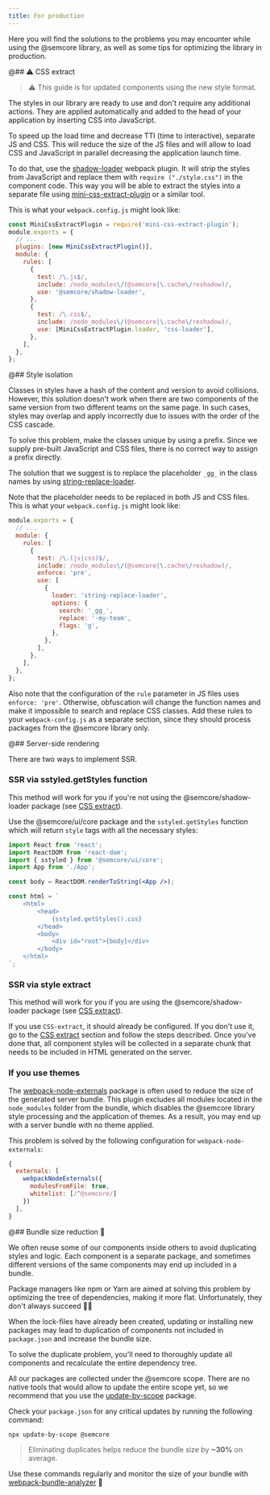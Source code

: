 ```yaml
---
title: For production
---
```


Here you will find the solutions to the problems you may encounter while using the @semcore library, as well as some tips for optimizing the library in production.

@## ⚠️ СSS extract

> ⚠️ This guide is for updated components using the new style format.

The styles in our library are ready to use and don't require any additional actions. They are applied automatically and added to the head of your application by inserting CSS into JavaScript.

To speed up the load time and decrease TTI (time to interactive), separate JS and CSS. This will reduce the size of the JS files and will allow to load CSS and JavaScript in parallel decreasing the application launch time.

To do that, use the [shadow-loader](https://github.com/semrush/intergalactic/blob/master/tools/shadow-loader/README.md) webpack plugin. It will strip the styles from JavaScript and replace them with `require ("./style.css")` in the component code. This way you will be able to extract the styles into a separate file using [mini-css-extract-plugin](https://webpack.js.org/plugins/mini-css-extract-plugin/) or a similar tool.

This is what your `webpack.config.js` might look like:

```js
const MiniCssExtractPlugin = require('mini-css-extract-plugin');
module.exports = {
  // ...
  plugins: [new MiniCssExtractPlugin()],
  module: {
    rules: [
      {
        test: /\.js$/,
        include: /node_modules\/(@semcore|\.cache\/reshadow)/,
        use: '@semcore/shadow-loader',
      },
      {
        test: /\.css$/,
        include: /node_modules\/(@semcore|\.cache\/reshadow)/,
        use: [MiniCssExtractPlugin.loader, 'css-loader'],
      },
    ],
  },
};
```

@## Style isolation

Classes in styles have a hash of the content and version to avoid collisions. However, this solution doesn't work when there are two components of the same version from two different teams on the same page. In such cases, styles may overlap and apply incorrectly due to issues with the order of the CSS cascade.

To solve this problem, make the classes unique by using a prefix. Since we supply pre-built JavaScript and CSS files, there is no correct way to assign a prefix directly.

The solution that we suggest is to replace the placeholder `_gg_` in the class names by using [string-replace-loader](https://www.npmjs.com/package/string-replace-loader).

Note that the placeholder needs to be replaced in both JS and CSS files. This is what your `webpack.config.js` might look like:

```js
module.exports = {
  // ...
  module: {
    rules: [
      {
        test: /\.(js|css)$/,
        include: /node_modules\/(@semcore|\.cache\/reshadow)/,
        enforce: 'pre',
        use: [
          {
            loader: 'string-replace-loader',
            options: {
              search: '_gg_',
              replace: '-my-team',
              flags: 'g',
            },
          },
        ],
      },
    ],
  },
};
```

Also note that the configuration of the `rule` parameter in JS files uses `enforce: 'pre'`. Otherwise, obfuscation will change the function names and make it impossible to search and replace CSS classes. Add these rules to your `webpack-config.js` as a separate section, since they should process packages from the @semcore library only.

@## Server-side rendering

There are two ways to implement SSR.

### SSR via sstyled.getStyles function

This method will work for you if you're not using the @semcore/shadow-loader package (see [CSS extract](/internal/production/#a5c869)).

Use the @semcore/ui/core package and the `sstyled.getStyles` function which will return `style` tags with all the necessary styles:

```jsx
import React from 'react';
import ReactDOM from 'react-dom';
import { sstyled } from '@semcore/ui/core';
import App from './App';

const body = ReactDOM.renderToString(<App />);

const html = `
    <html>
        <head>
            {sstyled.getStyles().css}
        </head>
        <body>
            <div id="root">{body}</div>
        </body>
    </html>
`;
```

### SSR via style extract

This method will work for you if you are using the @semcore/shadow-loader package (see [CSS extract](/internal/production/#a5c869)).

If you use `CSS-extract`, it should already be configured. If you don't use it, go to the [CSS extract](/internal/production/#a5c869) section and follow the steps described. Once you've done that, all component styles will be collected in a separate chunk that needs to be included in HTML generated on the server.

### If you use themes

The [webpack-node-externals](https://www.npmjs.com/package/webpack-node-externals) package is often used to reduce the size of the generated server bundle. This plugin excludes all modules located in the `node_modules` folder from the bundle, which disables the @semcore library style processing and the application of themes. As a result, you may end up with a server bundle with no theme applied.

This problem is solved by the following configuration for `webpack-node-externals`:

```javascript
{
  externals: [
    webpackNodeExternals({
      modulesFromFile: true,
      whitelist: [/^@semcore/]
    })
  ],
}
```

@## Bundle size reduction 🔪

We often reuse some of our components inside others to avoid duplicating styles and logic. Each component is a separate package, and sometimes different versions of the same components may end up included in a bundle.

Package managers like npm or Yarn are aimed at solving this problem by optimizing the tree of dependencies, making it more flat. Unfortunately, they don't always succeed 🤷‍♂️

When the lock-files have already been created, updating or installing new packages may lead to duplication of components not included in `package.json` and increase the bundle size.

To solve the duplicate problem, you'll need to thoroughly update all components and recalculate the entire dependency tree.

All our packages are collected under the @semcore scope. There are no native tools that would allow to update the entire scope yet, so we recommend that you use the [update-by-scope](https://www.npmjs.com/package/update-by-scope) package.

Check your `package.json` for any critical updates by running the following command:

```bash
npx update-by-scope @semcore
```

> Eliminating duplicates helps reduce the bundle size by **~30%** on average.

Use these commands regularly and monitor the size of your bundle with [webpack-bundle-analyzer](https://www.npmjs.com/package/webpack-bundle-analyzer) 👀
